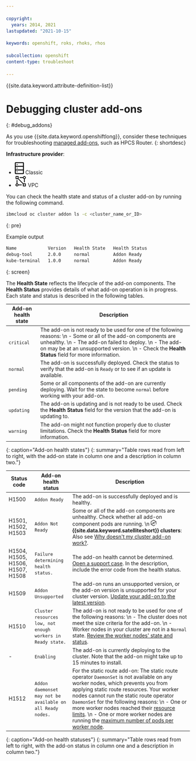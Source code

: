 ```yaml
---

copyright: 
  years: 2014, 2021
lastupdated: "2021-10-15"

keywords: openshift, roks, rhoks, rhos

subcollection: openshift
content-type: troubleshoot

---
```


{{site.data.keyword.attribute-definition-list}}


# Debugging cluster add-ons
{: #debug_addons}

As you use {{site.data.keyword.openshiftlong}}, consider these techniques for troubleshooting [managed add-ons](/docs/containers?topic=containers-managed-addons), such as HPCS Router.
{: shortdesc}

**Infrastructure provider**:
* ![Classic infrastructure provider icon.](images/icon-classic-2.svg) Classic
* ![VPC infrastructure provider icon.](images/icon-vpc-2.svg) VPC

You can check the health state and status of a cluster add-on by running the following command.

```sh
ibmcloud oc cluster addon ls -c <cluster_name_or_ID>
```
{: pre}

Example output
```sh
Name            Version   Health State   Health Status
debug-tool      2.0.0     normal         Addon Ready
kube-terminal   1.0.0     normal         Addon Ready
```
{: screen}

The **Health State** reflects the lifecycle of the add-on components. The **Health Status** provides details of what add-on operation is in progress. Each state and status is described in the following tables.

|Add-on health state|Description|
|--- |--- |
|`critical`|The add-on is not ready to be used for one of the following reasons:  \n - Some or all of the add-on components are unhealthy.  \n - The add-on failed to deploy.  \n - The add-on may be at an unsupported version.  \n - Check the **Health Status** field for more information.|
|`normal`|The add-on is successfully deployed. Check the status to verify that the add-on is `Ready` or to see if an update is available.|
|`pending`|Some or all components of the add-on are currently deploying. Wait for the state to become `normal` before working with your add-on.|
|`updating`|The add-on is updating and is not ready to be used. Check the **Health Status** field for the version that the add-on is updating to.|
|`warning`|The add-on might not function properly due to cluster limitations. Check the **Health Status** field for more information.|
{: caption="Add-on health states"}
{: summary="Table rows read from left to right, with the add-on state in column one and a description in column two."}





|Status code|Add-on health status|Description|
|--- |--- |--- |
|H1500|`Addon Ready`|The add-on is successfully deployed and is healthy.|
|H1501, H1502, H1503|`Addon Not Ready`|Some or all of the add-on components are unhealthy. Check whether all add-on component pods are running.   \n <img src="images/icon-satellite.svg" alt="{{site.data.keyword.satelliteshort}} infrastructure provider icon" width="15" style="width:15px; border-style: none"/> **{{site.data.keyword.satelliteshort}} clusters**: Also see [Why doesn't my cluster add-on work?](/docs/satellite?topic=satellite-addon-errors).|
|H1504, H1505, H1506, H1507, H1508|`Failure determining health status.`|The add-on health cannot be determined. [Open a support case](/docs/get-support?topic=get-support-using-avatar). In the description, include the error code from the health status.|
|H1509|`Addon Unsupported`|The add-on runs an unsupported version, or the add-on version is unsupported for your cluster version. [Update your add-on to the latest version](/docs/openshift?topic=openshift-managed-addons#updating-managed-add-ons).|
|H1510|`Cluster resources low, not enough workers in Ready state.`|The add-on is not ready to be used for one of the following reasons:  \n - The cluster does not meet the size criteria for the add-on.  \n - Worker nodes in your cluster are not in a `Normal` state. [Review the worker nodes' state and status](/docs/containers?topic=containers-debug_worker_nodes). |
|-|`Enabling`|The add-on is currently deploying to the cluster. Note that the add-on might take up to 15 minutes to install.|
|H1512|`Addon daemonset may not be available on all Ready nodes.`|For the static route add-on: The static route operator `DaemonSet` is not available on any worker nodes, which prevents you from applying static route resources. Your worker nodes cannot run the static route operator `DaemonSet` for the following reasons:  \n - One or more worker nodes reached their [resource limits](/docs/containers?topic=containers-debug_worker_nodes).  \n - One or more worker nodes are running the [maximum number of pods per worker node](/docs/openshift?topic=openshift-openshift_limitations#classic_limits).|
{: caption="Add-on health statuses"}
{: summary="Table rows read from left to right, with the add-on status in column one and a description in column two."}







